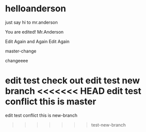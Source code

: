 # helloanderson
just say hi to mr.anderson

You are edited! Mr.Anderson


Edit Again and Again
Edit Again


master-change

changeeee

edit test check out
edit test new branch
<<<<<<< HEAD
edit test conflict this is master
=======
edit test conflict this is new-branch
>>>>>>> test-new-branch
